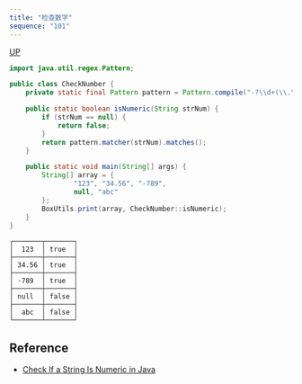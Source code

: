 ```yaml
---
title: "检查数字"
sequence: "101"
---
```


[UP](/java/java-text-index.html)


```java
import java.util.regex.Pattern;

public class CheckNumber {
    private static final Pattern pattern = Pattern.compile("-?\\d+(\\.\\d+)?");

    public static boolean isNumeric(String strNum) {
        if (strNum == null) {
            return false;
        }
        return pattern.matcher(strNum).matches();
    }

    public static void main(String[] args) {
        String[] array = {
                "123", "34.56", "-789",
                null, "abc"
        };
        BoxUtils.print(array, CheckNumber::isNumeric);
    }
}
```

```text
┌───────┬───────┐
│  123  │ true  │
├───────┼───────┤
│ 34.56 │ true  │
├───────┼───────┤
│ -789  │ true  │
├───────┼───────┤
│ null  │ false │
├───────┼───────┤
│  abc  │ false │
└───────┴───────┘
```

## Reference

- [Check If a String Is Numeric in Java](https://www.baeldung.com/java-check-string-number)
